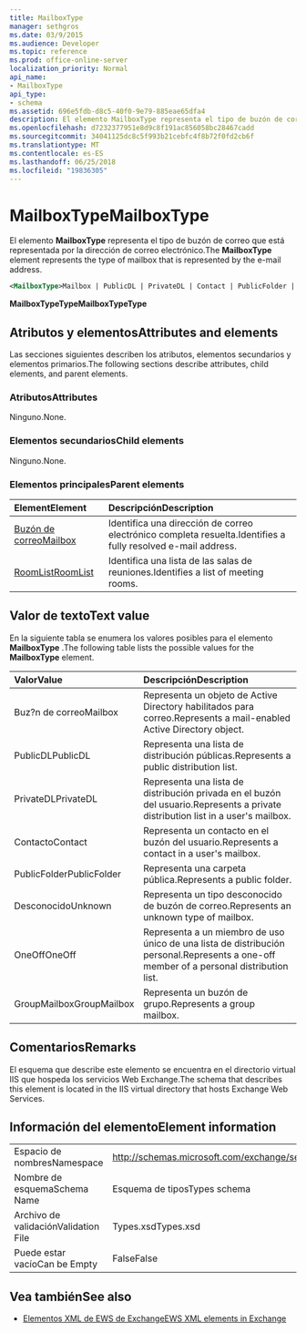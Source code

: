 ```yaml
---
title: MailboxType
manager: sethgros
ms.date: 03/9/2015
ms.audience: Developer
ms.topic: reference
ms.prod: office-online-server
localization_priority: Normal
api_name:
- MailboxType
api_type:
- schema
ms.assetid: 696e5fdb-d8c5-40f0-9e79-885eae65dfa4
description: El elemento MailboxType representa el tipo de buzón de correo que está representada por la dirección de correo electrónico.
ms.openlocfilehash: d7232377951e8d9c8f191ac856058bc28467cadd
ms.sourcegitcommit: 34041125dc8c5f993b21cebfc4f8b72f0fd2cb6f
ms.translationtype: MT
ms.contentlocale: es-ES
ms.lasthandoff: 06/25/2018
ms.locfileid: "19836305"
---
```

# <a name="mailboxtype"></a><span data-ttu-id="7536e-103">MailboxType</span><span class="sxs-lookup"><span data-stu-id="7536e-103">MailboxType</span></span>

<span data-ttu-id="7536e-104">El elemento **MailboxType** representa el tipo de buzón de correo que está representada por la dirección de correo electrónico.</span><span class="sxs-lookup"><span data-stu-id="7536e-104">The **MailboxType** element represents the type of mailbox that is represented by the e-mail address.</span></span> 
  
```XML
<MailboxType>Mailbox | PublicDL | PrivateDL | Contact | PublicFolder | Unknown | OneOff | GroupMailbox</MailboxType>
```

<span data-ttu-id="7536e-105">**MailboxTypeType**</span><span class="sxs-lookup"><span data-stu-id="7536e-105">**MailboxTypeType**</span></span>

## <a name="attributes-and-elements"></a><span data-ttu-id="7536e-106">Atributos y elementos</span><span class="sxs-lookup"><span data-stu-id="7536e-106">Attributes and elements</span></span>

<span data-ttu-id="7536e-107">Las secciones siguientes describen los atributos, elementos secundarios y elementos primarios.</span><span class="sxs-lookup"><span data-stu-id="7536e-107">The following sections describe attributes, child elements, and parent elements.</span></span>
  
### <a name="attributes"></a><span data-ttu-id="7536e-108">Atributos</span><span class="sxs-lookup"><span data-stu-id="7536e-108">Attributes</span></span>

<span data-ttu-id="7536e-109">Ninguno.</span><span class="sxs-lookup"><span data-stu-id="7536e-109">None.</span></span>
  
### <a name="child-elements"></a><span data-ttu-id="7536e-110">Elementos secundarios</span><span class="sxs-lookup"><span data-stu-id="7536e-110">Child elements</span></span>

<span data-ttu-id="7536e-111">Ninguno.</span><span class="sxs-lookup"><span data-stu-id="7536e-111">None.</span></span>
  
### <a name="parent-elements"></a><span data-ttu-id="7536e-112">Elementos principales</span><span class="sxs-lookup"><span data-stu-id="7536e-112">Parent elements</span></span>

|<span data-ttu-id="7536e-113">**Element**</span><span class="sxs-lookup"><span data-stu-id="7536e-113">**Element**</span></span>|<span data-ttu-id="7536e-114">**Descripción**</span><span class="sxs-lookup"><span data-stu-id="7536e-114">**Description**</span></span>|
|:-----|:-----|
|[<span data-ttu-id="7536e-115">Buzón de correo</span><span class="sxs-lookup"><span data-stu-id="7536e-115">Mailbox</span></span>](mailbox.md) <br/> |<span data-ttu-id="7536e-116">Identifica una dirección de correo electrónico completa resuelta.</span><span class="sxs-lookup"><span data-stu-id="7536e-116">Identifies a fully resolved e-mail address.</span></span>  <br/> |
|[<span data-ttu-id="7536e-117">RoomList</span><span class="sxs-lookup"><span data-stu-id="7536e-117">RoomList</span></span>](roomlist.md) <br/> |<span data-ttu-id="7536e-118">Identifica una lista de las salas de reuniones.</span><span class="sxs-lookup"><span data-stu-id="7536e-118">Identifies a list of meeting rooms.</span></span>  <br/> |
   
## <a name="text-value"></a><span data-ttu-id="7536e-119">Valor de texto</span><span class="sxs-lookup"><span data-stu-id="7536e-119">Text value</span></span>

<span data-ttu-id="7536e-120">En la siguiente tabla se enumera los valores posibles para el elemento **MailboxType** .</span><span class="sxs-lookup"><span data-stu-id="7536e-120">The following table lists the possible values for the **MailboxType** element.</span></span> 
  
|<span data-ttu-id="7536e-121">**Valor**</span><span class="sxs-lookup"><span data-stu-id="7536e-121">**Value**</span></span>|<span data-ttu-id="7536e-122">**Descripción**</span><span class="sxs-lookup"><span data-stu-id="7536e-122">**Description**</span></span>|
|:-----|:-----|
|<span data-ttu-id="7536e-123">Buz?n de correo</span><span class="sxs-lookup"><span data-stu-id="7536e-123">Mailbox</span></span>  <br/> |<span data-ttu-id="7536e-124">Representa un objeto de Active Directory habilitados para correo.</span><span class="sxs-lookup"><span data-stu-id="7536e-124">Represents a mail-enabled Active Directory object.</span></span>  <br/> |
|<span data-ttu-id="7536e-125">PublicDL</span><span class="sxs-lookup"><span data-stu-id="7536e-125">PublicDL</span></span>  <br/> |<span data-ttu-id="7536e-126">Representa una lista de distribución públicas.</span><span class="sxs-lookup"><span data-stu-id="7536e-126">Represents a public distribution list.</span></span>  <br/> |
|<span data-ttu-id="7536e-127">PrivateDL</span><span class="sxs-lookup"><span data-stu-id="7536e-127">PrivateDL</span></span>  <br/> |<span data-ttu-id="7536e-128">Representa una lista de distribución privada en el buzón del usuario.</span><span class="sxs-lookup"><span data-stu-id="7536e-128">Represents a private distribution list in a user's mailbox.</span></span>  <br/> |
|<span data-ttu-id="7536e-129">Contacto</span><span class="sxs-lookup"><span data-stu-id="7536e-129">Contact</span></span>  <br/> |<span data-ttu-id="7536e-130">Representa un contacto en el buzón del usuario.</span><span class="sxs-lookup"><span data-stu-id="7536e-130">Represents a contact in a user's mailbox.</span></span>  <br/> |
|<span data-ttu-id="7536e-131">PublicFolder</span><span class="sxs-lookup"><span data-stu-id="7536e-131">PublicFolder</span></span>  <br/> |<span data-ttu-id="7536e-132">Representa una carpeta pública.</span><span class="sxs-lookup"><span data-stu-id="7536e-132">Represents a public folder.</span></span>  <br/> |
|<span data-ttu-id="7536e-133">Desconocido</span><span class="sxs-lookup"><span data-stu-id="7536e-133">Unknown</span></span>  <br/> |<span data-ttu-id="7536e-134">Representa un tipo desconocido de buzón de correo.</span><span class="sxs-lookup"><span data-stu-id="7536e-134">Represents an unknown type of mailbox.</span></span>  <br/> |
|<span data-ttu-id="7536e-135">OneOff</span><span class="sxs-lookup"><span data-stu-id="7536e-135">OneOff</span></span>  <br/> |<span data-ttu-id="7536e-136">Representa a un miembro de uso único de una lista de distribución personal.</span><span class="sxs-lookup"><span data-stu-id="7536e-136">Represents a one-off member of a personal distribution list.</span></span>  <br/> |
|<span data-ttu-id="7536e-137">GroupMailbox</span><span class="sxs-lookup"><span data-stu-id="7536e-137">GroupMailbox</span></span>  <br/> |<span data-ttu-id="7536e-138">Representa un buzón de grupo.</span><span class="sxs-lookup"><span data-stu-id="7536e-138">Represents a group mailbox.</span></span>  <br/> |
   
## <a name="remarks"></a><span data-ttu-id="7536e-139">Comentarios</span><span class="sxs-lookup"><span data-stu-id="7536e-139">Remarks</span></span>

<span data-ttu-id="7536e-140">El esquema que describe este elemento se encuentra en el directorio virtual IIS que hospeda los servicios Web Exchange.</span><span class="sxs-lookup"><span data-stu-id="7536e-140">The schema that describes this element is located in the IIS virtual directory that hosts Exchange Web Services.</span></span>
  
## <a name="element-information"></a><span data-ttu-id="7536e-141">Información del elemento</span><span class="sxs-lookup"><span data-stu-id="7536e-141">Element information</span></span>

|||
|:-----|:-----|
|<span data-ttu-id="7536e-142">Espacio de nombres</span><span class="sxs-lookup"><span data-stu-id="7536e-142">Namespace</span></span>  <br/> |http://schemas.microsoft.com/exchange/services/2006/types  <br/> |
|<span data-ttu-id="7536e-143">Nombre de esquema</span><span class="sxs-lookup"><span data-stu-id="7536e-143">Schema Name</span></span>  <br/> |<span data-ttu-id="7536e-144">Esquema de tipos</span><span class="sxs-lookup"><span data-stu-id="7536e-144">Types schema</span></span>  <br/> |
|<span data-ttu-id="7536e-145">Archivo de validación</span><span class="sxs-lookup"><span data-stu-id="7536e-145">Validation File</span></span>  <br/> |<span data-ttu-id="7536e-146">Types.xsd</span><span class="sxs-lookup"><span data-stu-id="7536e-146">Types.xsd</span></span>  <br/> |
|<span data-ttu-id="7536e-147">Puede estar vacío</span><span class="sxs-lookup"><span data-stu-id="7536e-147">Can be Empty</span></span>  <br/> |<span data-ttu-id="7536e-148">False</span><span class="sxs-lookup"><span data-stu-id="7536e-148">False</span></span>  <br/> |
   
## <a name="see-also"></a><span data-ttu-id="7536e-149">Vea también</span><span class="sxs-lookup"><span data-stu-id="7536e-149">See also</span></span>

- [<span data-ttu-id="7536e-150">Elementos XML de EWS de Exchange</span><span class="sxs-lookup"><span data-stu-id="7536e-150">EWS XML elements in Exchange</span></span>](ews-xml-elements-in-exchange.md)

